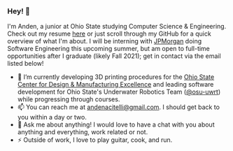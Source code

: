 ### Hey! 👋

I'm Anden, a junior at Ohio State studying Computer Science & Engineering. Check out my resume [here](https://drive.google.com/file/d/1nlJzHsSkNTlFM0Xu_uAItzb8M-6_duzt/view?usp=sharing) or just scroll through my GitHub for a quick overview of what I'm about. I will be interning with [JPMorgan](https://www.jpmorgan.com/) doing Software Engineering this upcoming summer, but am open to full-time opportunities after I graduate (likely Fall 2021); get in contact via the email listed below!

- 🔭 I’m currently developing 3D printing procedures for the [Ohio State Center for Design & Manufacturing Excellence](https://cdme.osu.edu/) and leading software development for Ohio State's Underwater Robotics Team ([@osu-uwrt](http://github.com/osu-uwrt)) while progressing through courses.
- 📫 You can reach me at andenacitelli@gmail.com. I should get back to you within a day or two. 
- 💬 Ask me about anything! I would love to have a chat with you about anything and everything, work related or not. 
- ⚡ Outside of work, I love to play guitar, cook, and run.

<!--
Here's some GitHub stats because numbers are cool:

<!-- Heights are hardcoded to correspond exactly to the necessary widths on GitHub profile page - ->
<a href="https://andenacitelli.com">
  <img align="center" height="156.5" src="https://github-readme-stats.vercel.app/api/top-langs/?username=aacitelli&layout=compact&theme=merko&langs_count=8&hide=ASP,GDScript&bg_color=FAFBFC&title_color=111111&text_color=111111&custom_title=Anden Acitelli's Most Used Languages" />
</a>
<a href="https://andenacitelli.com">
  <img align="center" src="https://github-readme-stats.vercel.app/api?username=aacitelli&show_icons=ture&theme=merko&hide=stars,issues&bg_color=FAFBFC&title_color=111111&text_color=111111&icon_color=#111111&count_private=true" />
</a>
-->
